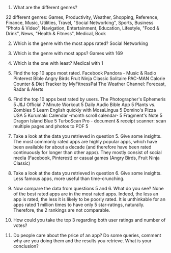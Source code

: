 1. What are the different genres?

22 different genres: Games, Productivity, Weather, Shopping, Reference, Finance, Music, Utilities, Travel, "Social Networking", Sports, Business
"Photo & Video", Navigation, Entertainment, Education, Lifestyle, "Food & Drink", News, "Health & Fitness", Medical, Book

2. Which is the genre with the most apps rated?
Social Networking
3. Which is the genre with most apps?
Games with 169

4. Which is the one with least?
Medical with 1

5. Find the top 10 apps most rated.
Facebook
Pandora - Music & Radio
Pinterest
Bible
Angry Birds
Fruit Ninja Classic
Solitaire
PAC-MAN
Calorie Counter & Diet Tracker by MyFitnessPal
The Weather Channel: Forecast, Radar & Alerts

6. Find the top 10 apps best rated by users.
The Photographer's Ephemeris 	5
J&J Official 7 Minute Workout 	5
Daily Audio Bible App 	5
Plants vs. Zombies 	5
Learn English quickly with MosaLingua 	5
Domino's Pizza USA 	5
Kurumaki Calendar -month scroll calendar- 	5
Fragment's Note 	5
Dragon Island Blue 	5
TurboScan Pro - document & receipt scanner: scan multiple pages and photos to PDF 	5

7. Take a look at the data you retrieved in question 5. Give some insights.
The most commonly rated apps are highly popular apps, which have been available for about a decade (and therefore have been rated continuously for longer than other apps). 
They mostly consist of social media (Facebook, Pinterest) or casual games (Angry Birds, Fruit Ninja Classic)

8. Take a look at the data you retrieved in question 6. Give some insights.
Less famous apps, more useful than time-crunching.

9. Now compare the data from questions 5 and 6. What do you see?
None of the best rated apps are in the most rated apps. Indeed, the less an app is rated, the less it is likely to be poorly rated. It is unthinkable for an apps rated 1 million times to have only 5 star-ratings, naturally. Therefore, the 2 rankings are not comparable.

10. How could you take the top 3 regarding both user ratings and number of votes?

11. Do people care about the price of an app? Do some queries, comment why are you doing them and the results you retrieve. What is your conclusion?
